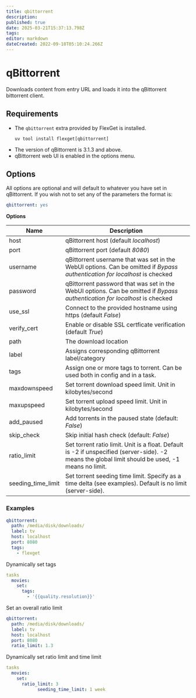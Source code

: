 ```yaml
---
title: qbittorrent
description: 
published: true
date: 2025-03-21T15:37:13.798Z
tags: 
editor: markdown
dateCreated: 2022-09-18T05:10:24.266Z
---
```


# qBittorrent
Downloads content from entry URL and loads it into the  qBittorrent bittorrent client.

## Requirements
- The `qbittorrent` extra provided by FlexGet is installed.
  ```
  uv tool install flexget[qbittorrent]
  ```
- The version of qBittorrent is 3.1.3 and above.
- qBittorrent web UI is enabled in the options menu.

## Options

All options are optional and will default to whatever you have set in qBittorrent. If you wish not to set any of the parameters the format is:

```yaml
qbittorrent: yes
```

**Options**

|  Name  |  Description  |
| --- | --- |
| host | qBittorrent host (default *localhost*) |
| port | qBittorrent port (default *8080*) |
| username | qBittorrent username that was set in the WebUI options. Can be omitted if *Bypass authentication for localhost* is checked |
| password | qBittorrent password that was set in the WebUI options. Can be omitted if *Bypass authentication for localhost* is checked |
| use_ssl | Connect to the provided hostname using https (default *False*) |
| verify_cert | Enable or disable SSL certficate verification (default *True*) |
| path | The download location |
| label | Assigns corresponding qBittorrent label/category |
| tags | Assign one or more tags to torrent. Can be used both in config and in a task. |
| maxdownspeed | Set torrent download speed limit. Unit in kilobytes/second |
| maxupspeed | Set torrent upload speed limit. Unit in kilobytes/second |
| add_paused | Add torrents in the paused state (default: *False*) |
| skip_check | Skip initial hash check (default: *False*) |
| ratio_limit | Set torrent ratio limit. Unit is a float. Default is -2 if unspecified (server-side). -2 means the global limit should be used, -1 means no limit. |
| seeding_time_limit | Set torrent seeding time limit. Specify as a time delta (see examples). Default is no limit (server-side). |

### Examples

```yaml
qbittorrent:
  path: /media/disk/downloads/
  label: tv
  host: localhost
  port: 8080
  tags:
    - flexget
```

Dynamically set tags

```yaml
tasks
  movies:
    set:
      tags:
        - '{{quality.resolution}}'
```

Set an overall ratio limit

```yaml
qbittorrent:
  path: /media/disk/downloads/
  label: tv
  host: localhost
  port: 8080
  ratio_limit: 1.3
```

Dynamically set ratio limit and time limit

```yaml
tasks
  movies:
    set:
      ratio_limit: 3
			seeding_time_limit: 1 week
```